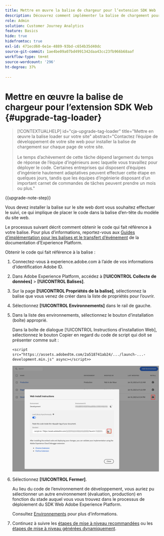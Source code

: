```yaml
---
title: Mettre en œuvre la balise de chargeur pour l’extension SDK Web
description: Découvrez comment implémenter la balise de chargement pour l’extension Web SDK
role: Admin
solution: Customer Journey Analytics
feature: Basics
hide: true
hidefromtoc: true
exl-id: 471ecd60-6e1e-4889-93bd-c654b35d40dc
source-git-commit: 1ae4be09a07bd4991342daa43cc23fb966b68aaf
workflow-type: tm+mt
source-wordcount: '296'
ht-degree: 37%

---
```


# Mettre en œuvre la balise de chargeur pour l’extension SDK Web {#upgrade-tag-loader}

<!-- markdownlint-disable MD034 -->

>[!CONTEXTUALHELP]
>id="cja-upgrade-tag-loader"
>title="Mettre en œuvre la balise loader sur votre site"
>abstract="Contactez l’équipe de développement de votre site web pour installer la balise de chargement sur chaque page de votre site.<br><br>Le temps d’achèvement de cette tâche dépend largement du temps de réponse de l’équipe d’ingénieurs avec laquelle vous travaillez pour déployer le code. Certaines entreprises qui disposent d’équipes d’ingénierie hautement adaptatives peuvent effectuer cette étape en quelques jours, tandis que les équipes d’ingénierie disposant d’un important carnet de commandes de tâches peuvent prendre un mois ou plus."

<!-- markdownlint-enable MD034 -->

{{upgrade-note-step}}

Vous devez installer la balise sur le site web dont vous souhaitez effectuer le suivi, ce qui implique de placer le code dans la balise d’en-tête du modèle du site web.

Le processus suivant décrit comment obtenir le code qui fait référence à votre balise. Pour plus d’informations, reportez-vous aux [Guides d’implémentation pour les balises et le transfert d’événement](https://experienceleague.adobe.com/en/docs/experience-platform/tags/get-started/implementation-guides) de la documentation d’Experience Platform.

Obtenir le code qui fait référence à la balise :

1. Connectez-vous à experience.adobe.com à l’aide de vos informations d’identification Adobe ID.

1. Dans Adobe Experience Platform, accédez à **[!UICONTROL Collecte de données]** > **[!UICONTROL Balises]**.

1. Sur la page **[!UICONTROL Propriétés de la balise]**, sélectionnez la balise que vous venez de créer dans la liste de propriétés pour l’ouvrir.

1. Sélectionnez **[!UICONTROL Environnements]** dans le rail de gauche.

1. Dans la liste des environnements, sélectionnez le bouton d’installation (boîte) approprié.

   Dans la boîte de dialogue [!UICONTROL Instructions d’installation Web], sélectionnez le bouton Copier en regard du code de script qui doit se présenter comme suit :

   ```
   <script src="https://assets.adobedtm.com/2a518741ab24/.../launch-...-development.min.js" async></script>>
   ```

   ![Environnement](assets/environment.png)

1. Sélectionnez **[!UICONTROL Fermer]**.

   Au lieu du code de l’environnement de développement, vous auriez pu sélectionner un autre environnement (évaluation, production) en fonction du stade auquel vous vous trouvez dans le processus de déploiement du SDK Web Adobe Experience Platform.

   Consultez [Environnements](https://experienceleague.adobe.com/docs/experience-platform/tags/publish/environments/environments.html?lang=fr) pour plus d’informations.

1. Continuez à suivre les [étapes de mise à niveau recommandées](/help/getting-started/cja-upgrade/cja-upgrade-recommendations.md#recommended-upgrade-steps-for-most-organizations) ou les [étapes de mise à niveau générées dynamiquement](https://gigazelle.github.io/cja-ttv/).
